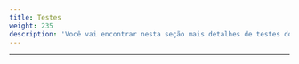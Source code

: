 ```yaml
---
title: Testes
weight: 235
description: 'Você vai encontrar nesta seção mais detalhes de testes do Beagle e de testes em aplicações com o Beagle.'
---
```


---